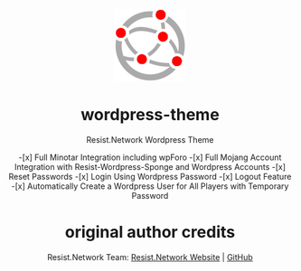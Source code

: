 <p align="center"><img src="https://github.com/resist-network/extras-pack/blob/master/images/128x128.png?raw=true"></p>
<h1 align="center">wordpress-theme</h1>
<p align="center">Resist.Network Wordpress Theme</p>
<p align="center">
-[x] Full Minotar Integration including wpForo
-[x] Full Mojang Account Integration with Resist-Wordpress-Sponge and Wordpress Accounts
-[x] Reset Passwords
-[x] Login Using Wordpress Password
-[x] Logout Feature
-[x] Automatically Create a Wordpress User for All Players with Temporary Password
</p>
<h1 align="center">original author credits</h1>
<p align="center">Resist.Network Team: <a href="https://resist.network">Resist.Network Website</a> | <a href="https://github.com/resist-network">GitHub</a></p>

